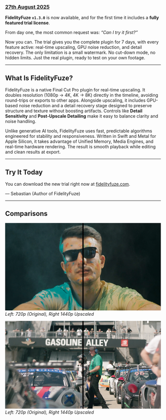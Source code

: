 ### [27th August 2025](/news/20250827)

**FidelityFuze `v1.3.0`** is now available, and for the first time it includes a **fully featured trial license**.  

From day one, the most common request was: *“Can I try it first?”* 

Now you can. The trial gives you the complete plugin for 7 days, with every feature active: real-time upscaling, GPU noise reduction, and detail recovery. The only limitation is a small watermark. No cut-down mode, no hidden limits. Just the real plugin, ready to test on your own footage.  

---

## What Is FidelityFuze?  
FidelityFuze is a native Final Cut Pro plugin for real-time upscaling. It doubles resolution (1080p → 4K, 4K → 8K) directly in the timeline, avoiding round-trips or exports to other apps. Alongside upscaling, it includes GPU-based noise reduction and a detail recovery stage designed to preserve structure and texture without boosting artifacts. Controls like **Detail Sensitivity** and **Post-Upscale Detailing** make it easy to balance clarity and noise handling.  

Unlike generative AI tools, FidelityFuze uses fast, predictable algorithms engineered for stability and responsiveness. Written in Swift and Metal for Apple Silicon, it takes advantage of Unified Memory, Media Engines, and real-time hardware rendering. The result is smooth playback while editing and clean results at export.

---

## Try It Today  
You can download the new trial right now at [fidelityfuze.com](https://fidelityfuze.com).

— Sebastian (Author of FidelityFuze)

---

## Comparisons  

![](/static/fidelityfuze-comparison-01.webp)  
*Left: 720p (Original), Right 1440p Upscaled* 

![](/static/fidelityfuze-comparison-02.webp)  
*Left: 720p (Original), Right 1440p Upscaled*  